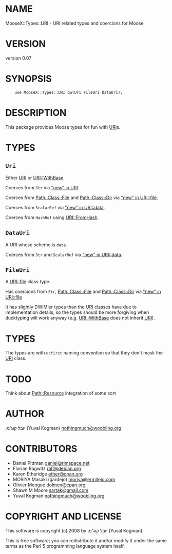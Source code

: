# NAME

MooseX::Types::URI - URI related types and coercions for Moose

# VERSION

version 0.07

# SYNOPSIS

        use MooseX::Types::URI qw(Uri FileUri DataUri);

# DESCRIPTION

This package provides Moose types for fun with [URI](https://metacpan.org/pod/URI)s.

# TYPES

## `Uri`

Either [URI](https://metacpan.org/pod/URI) or [URI::WithBase](https://metacpan.org/pod/URI::WithBase)

Coerces from `Str` via ["new" in URI](https://metacpan.org/pod/URI#new).

Coerces from [Path::Class::File](https://metacpan.org/pod/Path::Class::File) and [Path::Class::Dir](https://metacpan.org/pod/Path::Class::Dir) via ["new" in URI::file](https://metacpan.org/pod/URI::file#new).

Coerces from `ScalarRef` via ["new" in URI::data](https://metacpan.org/pod/URI::data#new).

Coerces from `HashRef` using [URI::FromHash](https://metacpan.org/pod/URI::FromHash).

## `DataUri`

A URI whose scheme is `data`.

Coerces from `Str` and `ScalarRef` via ["new" in URI::data](https://metacpan.org/pod/URI::data#new).

## `FileUri`

A [URI::file](https://metacpan.org/pod/URI::file) class type.

Has coercions from `Str`, [Path::Class::File](https://metacpan.org/pod/Path::Class::File) and [Path::Class::Dir](https://metacpan.org/pod/Path::Class::Dir) via ["new" in URI::file](https://metacpan.org/pod/URI::file#new)

It has slightly DWIMier types than the [URI](https://metacpan.org/pod/URI) classes have due to
implementation details, so the types should be more forgiving when ducktyping
will work anyway (e.g. [URI::WithBase](https://metacpan.org/pod/URI::WithBase) does not inherit [URI](https://metacpan.org/pod/URI)).

# TYPES

The types are with `ucfirst` naming convention so that they don't mask the
[URI](https://metacpan.org/pod/URI) class.

# TODO

Think about [Path::Resource](https://metacpan.org/pod/Path::Resource) integration of some sort

# AUTHOR

יובל קוג'מן (Yuval Kogman) <nothingmuch@woobling.org>

# CONTRIBUTORS

- Daniel Pittman <daniel@rimspace.net>
- Florian Ragwitz <rafl@debian.org>
- Karen Etheridge <ether@cpan.org>
- MORIYA Masaki (gardejo) <moriya@ermitejo.com>
- Olivier Mengué <dolmen@cpan.org>
- Shawn M Moore <sartak@gmail.com>
- Yuval Kogman <nothingmuch@woobling.org>

# COPYRIGHT AND LICENSE

This software is copyright (c) 2008 by יובל קוג'מן (Yuval Kogman).

This is free software; you can redistribute it and/or modify it under
the same terms as the Perl 5 programming language system itself.
